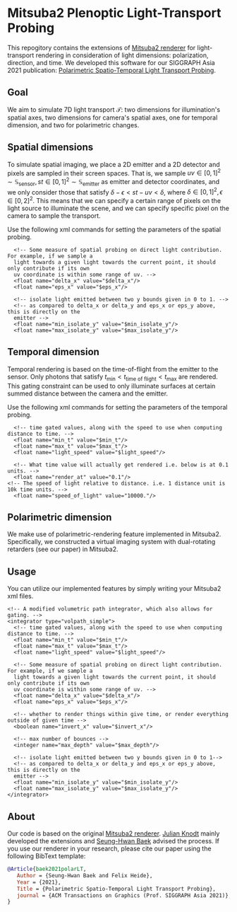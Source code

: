 # Mitsuba2 Plenoptic Light-Transport Probing
This repogitory contains the extensions of [Mitsuba2 renderer](https://github.com/mitsuba-renderer/mitsuba2) for light-transport rendering in consideration of light dimensions: polarization, direction, and time. 
We developed this software for our SIGGRAPH Asia 2021 publication: [Polarimetric Spatio-Temporal Light Transport Probing](https://light.princeton.edu/publication/polarimetric-spatio-temporal-light-transport-probing/). 

## Goal
We aim to simulate 7D light transport $\mathcal{T}$: two dimensions for illumination's spatial axes, two dimensions for camera's spatial axes, one for temporal dimension, and two for polarimetric changes. 

## Spatial dimensions
To simulate spatial imaging, we place a 2D emitter and a 2D detector and pixels are sampled in their screen spaces.
That is, we sample $uv\in[0,1]^2\sim\mathbb{S}_{\text{sensor}}, st\in[0,1]^2\sim\mathbb{S}_{\text{emitter}}$ as emitter and detector coordinates, and we only consider those that satisfy $\delta-\epsilon < st - uv < \delta$, where $\delta\in[0,1]^2,\epsilon\in[0,2]^2$. This means that we can specify a certain range of pixels on the light source to illuminate the scene, and we can specify specific pixel on the camera to sample the transport.

Use the following xml commands for setting the parameters of the spatial probing.

```
  <!-- Some measure of spatial probing on direct light contribution. For example, if we sample a
  light towards a given light towards the current point, it should only contribute if its own
  uv coordinate is within some range of uv. -->
  <float name="delta_x" value="$delta_x"/>
  <float name="eps_x" value="$eps_x"/>

  <!-- isolate light emitted between two y bounds given in 0 to 1. -->
  <!-- as compared to delta_x or delta_y and eps_x or eps_y above, this is directly on the
  emitter -->
  <float name="min_isolate_y" value="$min_isolate_y"/>
  <float name="max_isolate_y" value="$max_isolate_y"/>
```

## Temporal dimension
Temporal rendering is based on the time-of-flight from the emitter to the sensor. Only photons that satisfy $t_{\text{min}} < t_{\text{time of flight}} < t_{\text{max}}$ are rendered. This gating constraint can be used to only illuminate surfaces at certain summed distance between the camera and the emitter.

Use the following xml commands for setting the parameters of the temporal probing.

```
  <!-- time gated values, along with the speed to use when computing distance to time. -->
  <float name="min_t" value="$min_t"/>
  <float name="max_t" value="$max_t"/>
  <float name="light_speed" value="$light_speed"/>

  <!-- What time value will actually get rendered i.e. below is at 0.1 units. -->
  <float name="render_at" value="0.1"/>
<!-- The speed of light relative to distance. i.e. 1 distance unit is 10k time units. -->
  <float name="speed_of_light" value="10000."/>

```


## Polarimetric dimension
We make use of polarimetric-rendering feature implemented in Mitsuba2. Specifically, we constructed a virtual imaging system with dual-rotating retarders (see our paper) in Mitsuba2. 


## Usage
You can utilize our implemented features by simply writing your Mitsuba2 xml files.

```
<!-- A modified volumetric path integrator, which also allows for gating. -->
<integrator type="volpath_simple">
  <!-- time gated values, along with the speed to use when computing distance to time. -->
  <float name="min_t" value="$min_t"/>
  <float name="max_t" value="$max_t"/>
  <float name="light_speed" value="$light_speed"/>

  <!-- Some measure of spatial probing on direct light contribution. For example, if we sample a
  light towards a given light towards the current point, it should only contribute if its own
  uv coordinate is within some range of uv. -->
  <float name="delta_x" value="$delta_x"/>
  <float name="eps_x" value="$eps_x"/>

  <!-- whether to render things within give time, or render everything outside of given time -->
  <boolean name="invert_x" value="$invert_x"/>

  <!-- max number of bounces -->
  <integer name="max_depth" value="$max_depth"/>

  <!-- isolate light emitted between two y bounds given in 0 to 1-->
  <!-- as compared to delta_x or delta_y and eps_x or eps_y above, this is directly on the
  emitter -->
  <float name="min_isolate_y" value="$min_isolate_y"/>
  <float name="max_isolate_y" value="$max_isolate_y"/>
</integrator>
```

## About
Our code is based on the original [Mitsuba2 renderer](https://github.com/mitsuba-renderer/mitsuba2). [Julian Knodt](https://julianknodt.github.io/) mainly developed the extensions and [Seung-Hwan Baek](https://www.shbaek.com/) advised the process. If you use our renderer in your research, please cite our paper using the following BibText template:


```bib
@Article{baek2021polarLT,
   Author = {Seung-Hwan Baek and Felix Heide},
   Year = {2021},
   Title = {Polarimetric Spatio-Temporal Light Transport Probing},
   journal = {ACM Transactions on Graphics (Prof. SIGGRAPH Asia 2021)},
}
```